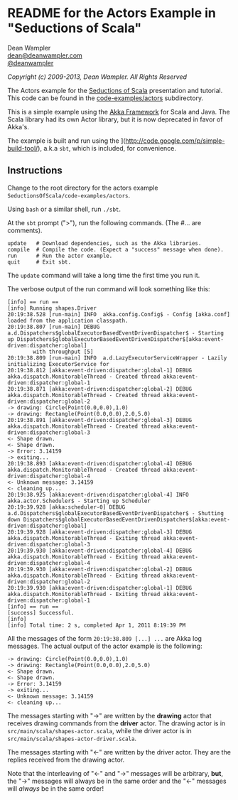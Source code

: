 # README for the Actors Example in "Seductions of Scala"

Dean Wampler<br/>
[dean@deanwampler.com](mailto:dean@deanwampler.com)<br/>
[@deanwampler](https://twitter.com/deanwampler)

*Copyright (c) 2009-2013, Dean Wampler. All Rights Reserved*

The Actors example for the [Seductions of Scala](https://github.com/deanwampler/Presentations/tree/master/SeductionsOfScala) presentation and tutorial. This code can be found in the [code-examples/actors](https://github.com/deanwampler/Presentations/tree/master/SeductionsOfScala/code-examples/actors) subdirectory.

This is a simple example using the [Akka Framework](http://akka.io) for Scala and Java. The Scala library had its own Actor library, but it is now deprecated in favor of Akka's.

The example is built and run using the ](http://code.google.com/p/simple-build-tool/), a.k.a `sbt`, which is included, for convenience.

## Instructions

Change to the root directory for the actors example `SeductionsOfScala/code-examples/actors`. 

Using `bash` or a similar shell, run `./sbt`.

At the `sbt` prompt (">"), run the following commands. (The #... are comments).

    update   # Download dependencies, such as the Akka libraries.
    compile  # Compile the code. (Expect a "success" message when done).
    run      # Run the actor example.
    quit     # Exit sbt.

The `update` command will take a long time the first time you run it. 

The verbose output of the run command will look something like this:

    [info] == run ==
    [info] Running shapes.Driver 
    20:19:38.528 [run-main] INFO  akka.config.Config$ - Config [akka.conf] loaded from the application classpath.
    20:19:38.807 [run-main] DEBUG a.d.Dispatchers$globalExecutorBasedEventDrivenDispatcher$ - Starting up Dispatchers$globalExecutorBasedEventDrivenDispatcher$[akka:event-driven:dispatcher:global]
            with throughput [5]
    20:19:38.809 [run-main] INFO  a.d.LazyExecutorServiceWrapper - Lazily initializing ExecutorService for 
    20:19:38.812 [akka:event-driven:dispatcher:global-1] DEBUG akka.dispatch.MonitorableThread - Created thread akka:event-driven:dispatcher:global-1
    20:19:38.871 [akka:event-driven:dispatcher:global-2] DEBUG akka.dispatch.MonitorableThread - Created thread akka:event-driven:dispatcher:global-2
    -> drawing: Circle(Point(0.0,0.0),1.0)
    -> drawing: Rectangle(Point(0.0,0.0),2.0,5.0)
    20:19:38.891 [akka:event-driven:dispatcher:global-3] DEBUG akka.dispatch.MonitorableThread - Created thread akka:event-driven:dispatcher:global-3
    <- Shape drawn.
    <- Shape drawn.
    -> Error: 3.14159
    -> exiting...
    20:19:38.893 [akka:event-driven:dispatcher:global-4] DEBUG akka.dispatch.MonitorableThread - Created thread akka:event-driven:dispatcher:global-4
    <- Unknown message: 3.14159
    <- cleaning up...
    20:19:38.925 [akka:event-driven:dispatcher:global-4] INFO  akka.actor.Scheduler$ - Starting up Scheduler
    20:19:39.928 [akka:scheduler-0] DEBUG a.d.Dispatchers$globalExecutorBasedEventDrivenDispatcher$ - Shutting down Dispatchers$globalExecutorBasedEventDrivenDispatcher$[akka:event-driven:dispatcher:global]
    20:19:39.928 [akka:event-driven:dispatcher:global-3] DEBUG akka.dispatch.MonitorableThread - Exiting thread akka:event-driven:dispatcher:global-3
    20:19:39.930 [akka:event-driven:dispatcher:global-4] DEBUG akka.dispatch.MonitorableThread - Exiting thread akka:event-driven:dispatcher:global-4
    20:19:39.930 [akka:event-driven:dispatcher:global-2] DEBUG akka.dispatch.MonitorableThread - Exiting thread akka:event-driven:dispatcher:global-2
    20:19:39.930 [akka:event-driven:dispatcher:global-1] DEBUG akka.dispatch.MonitorableThread - Exiting thread akka:event-driven:dispatcher:global-1
    [info] == run ==
    [success] Successful.
    [info] 
    [info] Total time: 2 s, completed Apr 1, 2011 8:19:39 PM

All the messages of the form `20:19:38.809 [...] ...` are Akka log messages. The actual output of the actor example is the following:

    -> drawing: Circle(Point(0.0,0.0),1.0)
    -> drawing: Rectangle(Point(0.0,0.0),2.0,5.0)
    <- Shape drawn.
    <- Shape drawn.
    -> Error: 3.14159
    -> exiting...
    <- Unknown message: 3.14159
    <- cleaning up...

The messages starting with "->" are written by the **drawing** actor that receives drawing commands from the **driver** actor. The drawing actor is in `src/main/scala/shapes-actor.scala`, while the driver actor is in `src/main/scala/shapes-actor-driver.scala`.

The messages starting with "<-" are written by the driver actor. They are the replies received from the drawing actor.

Note that the interleaving of "<-" and "->" messages will be arbitrary, **but**, the "->" messages will always be in the same order and the "<-" messages will *always* be in the same order! 

